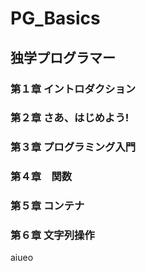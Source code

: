 # PG_Basics
## 独学プログラマー
### 第１章 イントロダクション
### 第２章 さあ、はじめよう!
### 第３章 プログラミング入門
### 第４章　関数
### 第５章 コンテナ
### 第６章 文字列操作
aiueo
